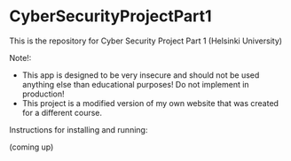 # CyberSecurityProjectPart1

This is the repository for Cyber Security Project Part 1 (Helsinki University)

Note!:

- This app is designed to be very insecure and should not be used anything else than educational purposes! Do not implement in production!
- This project is a modified version of my own website that was created for a different course.

Instructions for installing and running:

(coming up)
